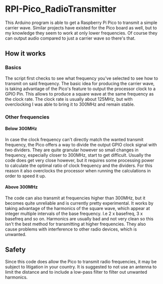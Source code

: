 # RPI-Pico_RadioTransmitter
This Arduino program is able to get a Raspberry Pi Pico to transmit a simple carrier wave. Similar projects have existed for the Pico board as well, but to my knowledge they seem to work at only lower frequencies. Of course they can output audio compared to just a carrier wave so there's that. 

## How it works

### Basics
The script first checks to see what frequency you've selected to see how to transmit on said frequency. The basic idea for producing the carrier wave, is taking advantage of the Pico's feature to output the processor clock to a GPIO Pin. This allows to produce a square wave at the same frequency as the clock rate. The clock rate is usually about 125MHz, but with overclocking I was able to bring it to 300MHz and remain stable. 

### Other frequencies
#### Below 300MHz
In case the clock frequency can't directly match the wanted transmit frequency, the Pico offers a way to divide the output GPIO clock signal with two dividers. They are quite granular however so small changes in frequency, especially closer to 300MHz, start to get difficult. Usually the code does get very close however, but it requires some processing power to calculate the optimal ratio of clock frequency and the dividers. For this reason it also overclocks the processor when running the calculations in order to speed it up. 

#### Above 300MHz
The code can also transmit at frequencies higher than 300MHz, but it becomes quite unreliable and is currently pretty experimental. It works by taking advantage of the harmonics of the square wave, which appear at integer multiple intervals of the base frequency. I.e 2 x basefreq, 3 x basefreq and so on. Harmonics are usually bad and not very clean so this isn't the best method for transmitting at higher frequencies. They also cause problems with interference to other radio devices, which is unwanted. 

## Safety
Since this code does allow the Pico to transmit radio frequencies, it may be subject to litigation in your country. It is suggested to not use an antenna to limit the distance and to include a low-pass filter to filter out unwanted harmonics. 
